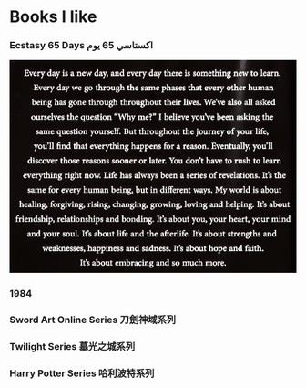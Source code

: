# Books I like

### Ecstasy 65 Days اكستاسي 65 يوم

![](<../.gitbook/assets/image (1).png>)

### 1984

### Sword Art Online Series 刀劍神域系列

### Twilight Series 墓光之城系列

### Harry Potter Series 哈利波特系列

###

###

